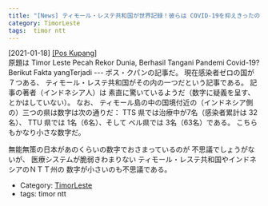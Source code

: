 ```yaml
---
title: "[News] ティモール・レステ共和国が世界記録！彼らは COVID-19を抑えきったのか ---ティモール・レステは（現状）感染者ゼロ！"
category: TimorLeste
tags:  timor ntt
---
```


[2021-01-18] [[Pos Kupang]](https://kupang.tribunnews.com/2021/01/17/timor-leste-pecah-rekor-dunia-berhasil-tangani-pandemi-covid-19-berikut-faktanya-yangterjadi)  
 原題は 
Timor Leste Pecah Rekor Dunia, Berhasil Tangani Pandemi Covid-19? Berikut Fakta yangTerjadi ---
ポス・クパンの記事だ。
現在感染者ゼロの国が７つある、
ティモール・レステ共和国がその内の一つだという記事である。
記事の著者（インドネシア人）は
素直に驚いているようだ（数字に疑義を呈す、とかはしていない）。
なお、
ティモール島の中の国境付近の（インドネシア側の）三つの県は数字は次の通りだ：
TTS 県では治療中が7名（感染者累計は 32名）、
TTU 県では 1名（6名）、そして
ベル県では 3名（63名）である。
こちらもかなり小さな数字だ。

 無能無策の日本があのくらいの数字でおさまっているのが
不思議でしょうがないが、
医療システムが脆弱きわまりない
ティモール・レステ共和国やインドネシアのＮＴＴ州の
数字が小さいのも不思議である。

- Category: [TimorLeste](categories.html#TimorLeste)
- tags:  timor ntt

